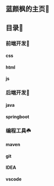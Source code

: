 ## 蓝颜枫的主页🍂

## 目录🌾
### 前端开发🍃
#### css
#### html
#### js
### 后端开发🌱
#### java
#### springboot

### 编程工具☘️
#### maven
#### git
#### IDEA
#### vscode
